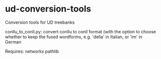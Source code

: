 # ud-conversion-tools
Conversion tools for UD treebanks

conllu_to_conll.py: convert conllu to conll format (with the option to choose whether to keep the fused wordforms, e.g. 'della' in Italian, or 'im'  in German

Requires:
 networkx
 pathlib

